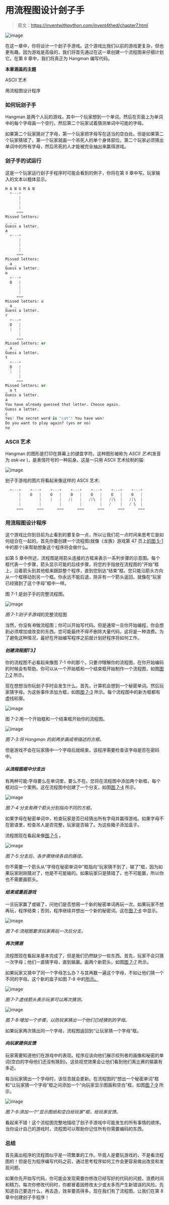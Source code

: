# 用流程图设计刽子手

> 原文：<https://inventwithpython.com/invent4thed/chapter7.html>

![image](img/6af76fd8abfbd0bb89d63623e52c2692.png)

在这一章中，你将设计一个刽子手游戏。这个游戏比我们以前的游戏更复杂，但也更有趣。因为游戏是高级的，我们将首先通过在这一章创建一个流程图来仔细计划它。在第 8 章中，我们将真正为 Hangman 编写代码。

**本章涵盖的主题**

ASCII 艺术

用流程图设计程序

### **如何玩刽子手**

Hangman 是两个人玩的游戏，其中一个玩家想到一个单词，然后在页面上为单词中的每个字母画一个空行。然后第二个玩家试着猜测单词中可能的字母。

如果第二个玩家猜对了字母，第一个玩家把字母写在适当的空白处。但是如果第二个玩家猜错了，第一个玩家就画一个吊死人的单个身体部位。第二个玩家必须猜出单词中的所有字母，然后吊死的人才能被完全抽出来赢得游戏。

### **刽子手的试运行**

这是一个玩家运行刽子手程序时可能会看到的例子，你将在第 8 章中写。玩家输入的文本以粗体显示。

```py
H A N G M A N
  +---+
      |
      |
      |
     ===
Missed letters:
_ _ _
Guess a letter.
a
  +---+
      |
      |
      |
     ===
Missed letters:
_ a _
Guess a letter.
o
  +---+
  O   |
      |
      |
     ===
Missed letters: o
_ a _
Guess a letter.
r
  +---+
  O   |
  |   |
      |
     ===
Missed letters: or
_ a _
Guess a letter.
t
  +---+
  O   |
  |   |
      |
     ===
Missed letters: or
_ a t
Guess a letter.
a
You have already guessed that letter. Choose again.
Guess a letter.
c
Yes! The secret word is "cat"! You have won!
Do you want to play again? (yes or no)
no
```

### **ASCII 艺术**

Hangman 的图形是打印在屏幕上的键盘字符。这种图形被称为 *ASCII 艺术*(发音为 *ask-ee* )，是表情符号的一种前身。这是一只用 ASCII 艺术绘制的猫:

![image](img/7be17be16ae206a31d1c4dc950054bd5.png)

刽子手游戏的图片将看起来像这样的 ASCII 艺术:

```py
  +---+    +---+    +---+    +---+    +---+    +---+    +---+
      |    O   |    O   |    O   |    O   |    O   |    O   |
      |        |    |   |   /|   |   /|\  |   /|\  |   /|\  |
      |        |        |        |        |   /    |   / \  |
     ===      ===      ===      ===      ===      ===      ===
```

### **用流程图设计程序**

这个游戏比你到目前为止看到的要复杂一点，所以让我们花一点时间来思考它是如何组合在一起的。首先你要创建一个流程图(就像《龙族》游戏第 47 页上[的](#calibre_link-51)[图 5-1](#calibre_link-50) 中的那个)来帮助想象这个程序将会做什么。

如第 5 章中所述，流程图是用箭头连接的方框来表示一系列步骤的示意图。每个框代表一个步骤，箭头显示可能的后续步骤。将您的手指放在流程图的“开始”框上，沿着箭头到其他框来跟踪整个程序，直到您到达“结束”框。您只能沿箭头方向从一个框移动到另一个框。你永远不能后退，除非有一个箭头返回，就像在“玩家已经猜到了这个字母”框中一样。

图 7-1 是刽子手的完整流程图。

![image](img/1a797a247a9826fddb92b47875e70798.png)

*图 7-1:刽子手游戏*的完整流程图

当然，你没有*有*做流程图；你可以开始写代码。但是通常一旦你开始编程，你会想到必须增加或改变的东西。您可能最终不得不删除大量代码，这将是一种浪费。为了避免这种情况，最好在开始编写程序之前就计划好程序将如何工作。

#### ***创建流程图**T3】*

你的流程图不必看起来像图 7-1 中的那个。只要*你*理解你的流程图，在你开始编码的时候会有帮助。你可以从一个开始框和一个结束框开始制作一个流程图，如图[图 7-2](#calibre_link-54) 所示。

现在想想当你玩刽子手时会发生什么。首先，计算机会想到一个秘密单词。然后玩家猜字母。为这些事件添加方框，如图[图 7-3](#calibre_link-55) 所示。每个流程图中的新方框都有虚线轮廓。

![image](img/1b0016a96026009a513a05bdf2ae07e3.png)

图 7-2:用一个开始框和一个结束框开始你的流程图。

![image](img/74f189c75f45959a001c76182512b00a.png)

*图 7-3:将 Hangman 的前两步画成带描述的方框。*

但是游戏不会在玩家猜中一个字母后就结束。该程序需要检查该字母是否在密码中。

#### ***从流程图框中分支出***

有两种可能:字母要么在单词里，要么不在。您将在流程图中添加两个新框，每个框对应一个案例。这在流程图中创建了一个分支，如图[图 7-4](#calibre_link-56) 所示。

![image](img/b94284749a6334ec9cc6d989f05584ca.png)

*图 7-4:分支有两个箭头分别指向不同的方框。*

如果字母在秘密单词中，检查玩家是否已经猜出所有字母并赢得游戏。如果字母不在密语里，检查吊人是否完整，玩家是否输了。为这些箱子添加盒子。

流程图现在看起来像[图 7-5](#calibre_link-57) 。

![image](img/33e260edfa7e95a4f424876f52027733.png)

*图 7-5:分支后，各步骤继续各自的路径。*

你不需要一个箭头从“字母在秘密单词中”框指向“玩家猜不到了，输了”框，因为如果玩家刚刚猜对了，他是不可能输的。如果玩家只是猜错了，也不可能赢，所以你也不需要画箭头。

#### ***结束或重启游戏***

一旦玩家赢了或输了，问他们是否想用一个新的秘密单词再玩一次。如果玩家不想再玩，程序结束；否则，程序继续并想出一个新的秘密词。这在[图 7-6](#calibre_link-58) 中显示。

![image](img/134ebcf8f92dec2c7b69e237fd0fe080.png)

*图 7-6:流程图要求玩家再玩一次后分支。*

#### ***再次猜测***

流程图现在看起来基本完成了，但是我们仍然缺少一些东西。首先，玩家不会只猜一次字母；他们一直猜字母，直到输赢。画两个新箭头，如图[图 7-7](#calibre_link-59) 所示。

如果玩家又猜中了同一个字母怎么办？与其再数一遍这个字母，不如让他们猜一个不同的字母。这个新的盒子如图 7-8 中的[所示。](#calibre_link-60)

![image](img/738768aa48df58e2758dd2f5ca00fadf.png)

*图 7-7:虚线箭头表示玩家可以再次猜测。*

![image](img/f3a8acda5dc034a785693e3cefa9be6d.png)

*图 7-8:增加一个步骤，以防玩家猜出一个他们已经猜到的字母。*

如果玩家两次猜出同一个字母，流程图返回到“让玩家猜一个字母”框。

#### ***向玩家提供反馈***

玩家需要知道他们在游戏中的表现。程序应该向他们展示绞刑者的画像和秘密的单词(空白的字母他们还没有猜到)。这些视觉效果会让他们看到他们离比赛的输赢有多近。

每当玩家猜出一个字母时，该信息就会更新。在流程图的“想出一个秘密单词”框和“让玩家猜一个字母”框之间添加一个“向玩家显示图画和空白”框，如图[图 7-9](#calibre_link-61) 所示。

![image](img/02058b0d63f3844f90c029b2eb3613a5.png)

*图 7-9:添加一个“显示图纸和空白给玩家”框，给玩家反馈。*

看起来不错！这个流程图完整地描绘了刽子手游戏中可能发生的所有事情的顺序。当你设计自己的游戏时，流程图可以帮助你记住所有你需要编码的东西。

### **总结**

首先画出程序的流程图似乎是一项繁重的工作。毕竟人是要玩游戏的，不是看流程图的！但是在为程序编写代码之前，通过思考程序如何工作会更容易做出改变和发现问题。

如果你先开始写代码，你可能会发现需要你修改已经写好的代码的问题，浪费时间和精力。每次你修改代码时，你都冒着因修改太少或太多而产生新错误的风险。先知道自己要造什么，再去造，效率要高得多。现在我们有了流程图，让我们在第 8 章中创建刽子手程序！